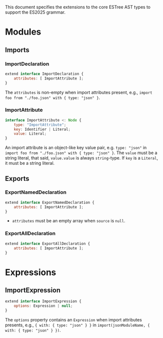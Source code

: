 This document specifies the extensions to the core ESTree AST types to support the ES2025 grammar.

# Modules

## Imports

### ImportDeclaration

```js
extend interface ImportDeclaration {
    attributes: [ ImportAttribute ];
}
```

The `attributes` is non-empty when import attributes present, e.g., `import foo from "./foo.json" with { type: "json" }`.

### ImportAttribute

```js
interface ImportAttribute <: Node {
    type: "ImportAttribute";
    key: Identifier | Literal;
    value: Literal;
}
```

An import attribute is an object-like key value pair, e.g. `type: "json"` in `import foo from "./foo.json" with { type: "json" }`. The `value` must be a string literal, that said, `value.value` is always `string`-type. If `key` is a `Literal`, it must be a string literal.

## Exports

### ExportNamedDeclaration

```js
extend interface ExportNamedDeclaration {
    attributes: [ ImportAttribute ];
}
```
- `attributes` must be an empty array when `source` is `null`.

### ExportAllDeclaration

```js
extend interface ExportAllDeclaration {
    attributes: [ ImportAttribute ];
}
```

# Expressions

## ImportExpression

```js
extend interface ImportExpression {
    options: Expression | null;
}
```

The `options` property contains an `Expression` when import attributes presents, e.g., `{ with: { type: "json" } }` in `import(jsonModuleName, { with: { type: "json" } })`.
